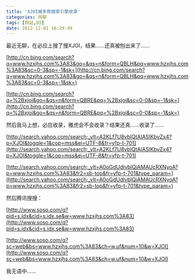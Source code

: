 ```yaml
---
title: 'XJOI被多款搜索引擎收录'
categories: 闲聊
tags: [网站,OI]
date: 2012-12-01 16:29:49
---
```

最近无聊，在必应上搜了搜XJOI，结果……还真被刨出来了……

[http://cn.bing.com/search?q=www.hzxjhs.com%3A83&go=&qs=n&form=QBLH&pq=www.hzxjhs.com%3A83&sc=0-3&sp=-1&sk=](http://cn.bing.com/search?q=www.hzxjhs.com%3A83&go=&qs=n&form=QBLH&pq=www.hzxjhs.com%3A83&sc=0-3&sp=-1&sk=)

[http://cn.bing.com/search?q=%2Bxjoi&go=&qs=n&form=QBRE&pq=%2Bxjoi&sc=0-0&sp=-1&sk=](http://cn.bing.com/search?q=%2Bxjoi&go=&qs=n&form=QBRE&pq=%2Bxjoi&sc=0-0&sp=-1&sk=)

然后我马上想，必应收录，雅虎会不会收录？结果还真……收录了……

[http://search.yahoo.com/search;_ylt=A2KLf7U8vblQtAIASlKbvZx4?p=XJOI&toggle=1&cop=mss&ei=UTF-8&fr=yfp-t-701](http://search.yahoo.com/search;_ylt=A2KLf7U8vblQtAIASlKbvZx4?p=XJOI&toggle=1&cop=mss&ei=UTF-8&fr=yfp-t-701)

[http://search.yahoo.com/search;_ylt=A0oGdUdIvblQiAMAUcRXNyoA?p=www.hzxjhs.com%3A83&fr2=sb-top&fr=yfp-t-701&type_param=](http://search.yahoo.com/search;_ylt=A0oGdUdIvblQiAMAUcRXNyoA?p=www.hzxjhs.com%3A83&fr2=sb-top&fr=yfp-t-701&type_param=)

然后腾讯搜搜：

[http://www.soso.com/q?pid=s.idx&cid=s.idx.se&w=www.hzxjhs.com%3A83](http://www.soso.com/q?pid=s.idx&cid=s.idx.se&w=www.hzxjhs.com%3A83)

[http://www.soso.com/q?sc=web&bs=www.hzxjhs.com%3A83&ch=w.uf&num=10&w=XJOI](http://www.soso.com/q?sc=web&bs=www.hzxjhs.com%3A83&ch=w.uf&num=10&w=XJOI)

我无语中……
